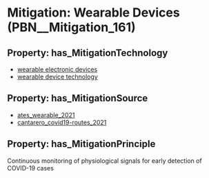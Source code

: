 # Mitigation: __Wearable Devices__ (PBN__Mitigation_161)

## Property: has_MitigationTechnology

* [wearable electronic devices](../Technology/PBN__Technology_3012)
* [wearable device technology](../Technology/PBN__Technology_3181)

## Property: has_MitigationSource

* [ates_wearable_2021](../Article/PBN__Article_296)
* [cantarero_covid19-routes_2021](../Article/PBN__Article_201)

## Property: has_MitigationPrinciple

Continuous monitoring of physiological signals for early detection of COVID-19 cases

